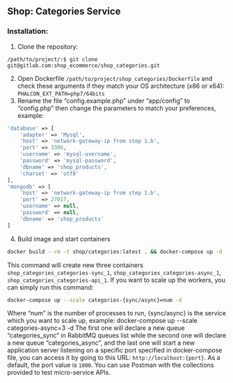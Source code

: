 Shop: Categories Service
--
### Installation:

1. Clone the repository:
```
/path/to/project/:$ git clone git@gitlab.com:shop_ecommerce/shop_categories.git
```
2. Open Dockerfile ```/path/to/project/shop_categories/Dockerfile``` and check these arguments if they match your OS architecture (x86 or x64): ```PHALCON_EXT_PATH=php7/64bits```
3. Rename the file “config.example.php” under “app/config” to “config.php” then change the parameters to match your preferences, example:
```php
'database' => [
    'adapter' => 'Mysql',
    'host' => 'network-gateway-ip from step 1.b',
    'port' => 3306,
    'username' => 'mysql-username',
    'password' => 'mysql-password',
    'dbname' => 'shop_products',
    'charset' => 'utf8'
],
'mongodb' => [
    'host' => 'network-gateway-ip from step 1.b',
    'port' => 27017,
    'username' => null,
    'password' => null,
    'dbname' => 'shop_products'
]
```
4. Build image and start containers 
```bash
docker build --rm -t shop/categories:latest . && docker-compose up -d
```
This command will create new three containers ```shop_categories_categories-sync_1```, ```shop_categories_categories-async_1```, ```shop_categories_categories-api_1```. If you want to scale up the workers, you can simply run this command:
```bash
docker-compose up --scale categories-{sync/async}=num -d
```
Where “num” is the number of processes to run, {sync/async} is the service which you want to scale up, example:
docker-compose up --scale categories-async=3 -d
The first one will declare a new queue “categories_sync” in RabbitMQ queues list while the second one will declare a new queue “categories_async”, and the last one will start a new application server listening on a specific port specified in docker-compose file, you can access it by going to this URL:
```http://localhost:{port}```. As a default, the port value is ```1000```. You can use Postman with the collections provided to test micro-service APIs.